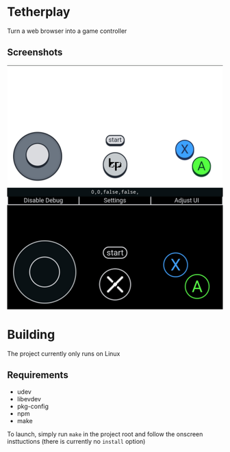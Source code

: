 # Tetherplay
Turn a web browser into a game controller

## Screenshots
![](./main%20screen%20light.jpg)
![](./main%20screen%20dark%20with%20extra%20ui.jpg)

# Building
The project currently only runs on Linux
## Requirements
- udev
- libevdev
- pkg-config
- npm
- make

To launch, simply run `make` in the project root and follow the onscreen insttuctions (there is currently no `install` option)
